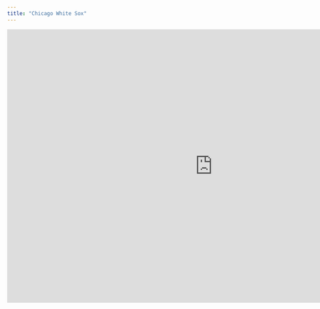 ```yaml
---
title: "Chicago White Sox"
---
```


<iframe id="igraph" scrolling="no" style="border:none;" seamless="seamless" src="https://fancygama.github.io/ss_plots/CHW.html" height="640" width="960"></iframe>